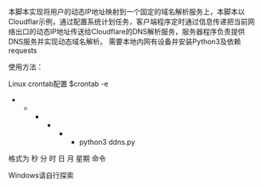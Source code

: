 本脚本实现将用户的动态IP地址映射到一个固定的域名解析服务上，本脚本以Cloudflar示例，通过配置系统计划任务，客户端程序定时通过信息传递把当前网络出口的动态IP地址传送给Cloudflare的DNS解析服务，服务器程序负责提供DNS服务并实现动态域名解析。
需要本地内网有设备并安装Python3及依赖requests

使用方法：

Linux crontab配置
$crontab -e
*  *  *  *  *  *  python3 ddns.py
  
格式为
秒 分 时 日 月 星期 命令

Windows请自行探索
